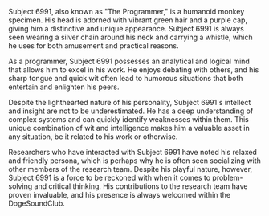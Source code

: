 Subject 6991, also known as "The Programmer," is a humanoid monkey specimen. His head is adorned with vibrant green hair and a purple cap, giving him a distinctive and unique appearance. Subject 6991 is always seen wearing a silver chain around his neck and carrying a whistle, which he uses for both amusement and practical reasons.

As a programmer, Subject 6991 possesses an analytical and logical mind that allows him to excel in his work. He enjoys debating with others, and his sharp tongue and quick wit often lead to humorous situations that both entertain and enlighten his peers.

Despite the lighthearted nature of his personality, Subject 6991's intellect and insight are not to be underestimated. He has a deep understanding of complex systems and can quickly identify weaknesses within them. This unique combination of wit and intelligence makes him a valuable asset in any situation, be it related to his work or otherwise.

Researchers who have interacted with Subject 6991 have noted his relaxed and friendly persona, which is perhaps why he is often seen socializing with other members of the research team. Despite his playful nature, however, Subject 6991 is a force to be reckoned with when it comes to problem-solving and critical thinking. His contributions to the research team have proven invaluable, and his presence is always welcomed within the DogeSoundClub.